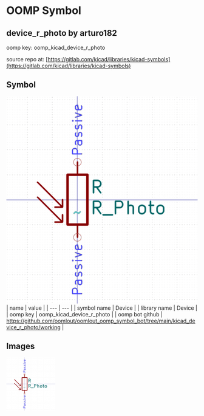 # OOMP Symbol  
## device_r_photo  by arturo182  
  
oomp key: oomp_kicad_device_r_photo  
  
source repo at: [https://gitlab.com/kicad/libraries/kicad-symbols](https://gitlab.com/kicad/libraries/kicad-symbols)  
## Symbol  
  
[![working.png](working_600.png)](working.png)  
| name | value | 
| --- | --- | 
| symbol name | Device | 
| library name | Device | 
| oomp key | oomp_kicad_device_r_photo | 
| oomp bot github | https://github.com/oomlout/oomlout_oomp_symbol_bot/tree/main/kicad_device_r_photo/working | 
## Images  
  
[![working.png](working_140.png)](working.png)  
